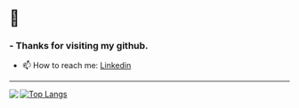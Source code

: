 # 👋
### - Thanks for visiting my github.
- 📫 How to reach me: [Linkedin](https://www.linkedin.com/in/lalithk90/)

<!--
**LalithK90/LalithK90** is a ✨ _special_ ✨ repository because its `README.md` (this file) appears on your GitHub profile.

Here are some ideas to get you started:

- 🔭 I’m currently working on ...
- 🌱 I’m currently learning ...
- 👯 I’m looking to collaborate on ...
- 🤔 I’m looking for help with ...
- 💬 Ask me about ...
- 📫 How to reach me: ...
- 😄 Pronouns: ...
- ⚡ Fun fact: ...
-->

---

  <img align="left" src="https://github-readme-stats.vercel.app/api?username=LalithK90&show_icons=true&hide_border=true&theme=highcontrast" />
  
  [![Top Langs](https://github-readme-stats.vercel.app/api/top-langs/?username=LalithK90)](https://github.com/LalithK90)

